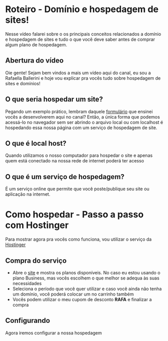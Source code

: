 # Roteiro - Domínio e hospedagem de sites!

Nesse vídeo falarei sobre o os principais conceitos relacionados a domínio e hospedagem de sites e tudo o que você deve saber antes de comprar algum plano de hospedagem.

## Abertura do vídeo

Oie gente! Sejam bem vindos a mais um vídeo aqui do canal, eu sou a Rafaella Ballerini e hoje vou explicar pra vocês tudo sobre hospedagem de sites e domínios!

## O que seria hospedar um site?

Pegando um exemplo prático, lembram daquele [formulário](https://youtu.be/wwqOJ2o84S4) que ensinei vocês a desenvolverem aqui no canal? Então, a única forma que podemos acessá-lo no navegador sem ser abrindo o arquivo local ou com localhost é hospedando essa nossa página com um serviço de hospedagem de site.

## O que é local host?

Quando utilizamos o nosso computador para hospedar o site e apenas quem está conectado na nossa rede de internet poderá ter acesso

## O que é um serviço de hospedagem?

É um serviço online que permite que você poste/publique seu site ou aplicação na internet. 

# Como hospedar - Passo a passo com Hostinger

Para mostrar agora pra vocês como funciona, vou utilizar o serviço da [Hostinger](https://www.hostinger.com.br/)

## Compra do serviço

* Abre o [site](https://www.hostinger.com.br/) e mostra os planos disponíveis.
No caso eu estou usando o plano Business, mas vocês escolhem o que melhor se adequa às suas necessidades
* Seleciona o período que você quer utilizar e caso você ainda não tenha um domínio, você poderá colocar um no carrinho também
* Vocês podem utilizar o meu cupom de desconto **RAFA** e finalizar a compra

## Configurando

Agora iremos configurar a nossa hospedagem